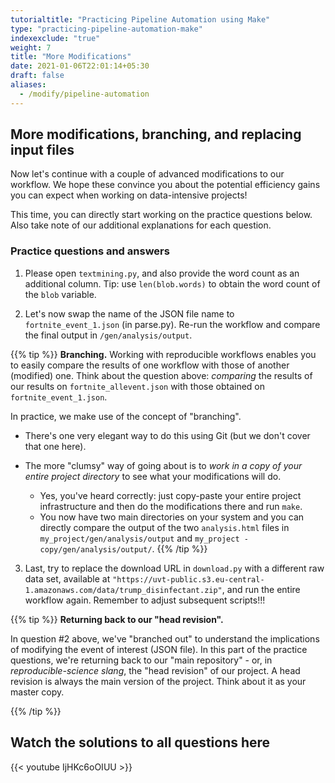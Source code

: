 ```yaml
---
tutorialtitle: "Practicing Pipeline Automation using Make"
type: "practicing-pipeline-automation-make"
indexexclude: "true"
weight: 7
title: "More Modifications"
date: 2021-01-06T22:01:14+05:30
draft: false
aliases:
  - /modify/pipeline-automation
---
```


## More modifications, branching, and replacing input files

Now let's continue with a couple of advanced modifications to our workflow. We hope these convince you about the potential efficiency gains you can expect when working on data-intensive projects!

This time, you can directly start working on the practice questions below. Also take note of our additional explanations for each question.

### Practice questions and answers

1) Please open `textmining.py`, and also provide the word count as an additional column. Tip: use `len(blob.words)` to obtain the word count of the `blob` variable.

2) Let's now swap the name of the JSON file name to `fortnite_event_1.json` (in parse.py). Re-run the workflow and compare the final output in `/gen/analysis/output`.

{{% tip %}}
**Branching.**
Working with reproducible workflows enables you to easily compare the results of one workflow with those of another (modified) one. Think about the question above: *comparing* the results of our results on `fortnite_allevent.json` with those obtained on `fortnite_event_1.json`.

In practice, we make use of the concept of "branching".

  - There's one very elegant way to do this using Git (but we don't cover that one here).
  - The more "clumsy" way of going about is to *work in a copy of your entire project directory* to see what your modifications will do.

    - Yes, you've heard correctly: just copy-paste your entire project infrastructure and then do the modifications there and run `make`.
    - You now have two main directories on your system and you can directly compare the output of the two `analysis.html` files in `my_project/gen/analysis/output` and `my_project - copy/gen/analysis/output/`.
{{% /tip %}}

3) Last, try to replace the download URL in `download.py` with a different raw data set, available at
`"https://uvt-public.s3.eu-central-1.amazonaws.com/data/trump_disinfectant.zip"`, and run the entire workflow again. Remember to adjust subsequent scripts!!!

{{% tip %}}
**Returning back to our "head revision".**

In question #2 above, we've "branched out" to understand the implications of modifying the event of interest (JSON file). In this part of the practice questions, we're returning back to our "main repository" - or, in *reproducible-science slang*, the "head revision" of our project. A head revision is always the main version of the project. Think about it as your master copy.

{{% /tip %}}

## Watch the solutions to all questions here

{{< youtube IjHKc6oOIUU >}}
